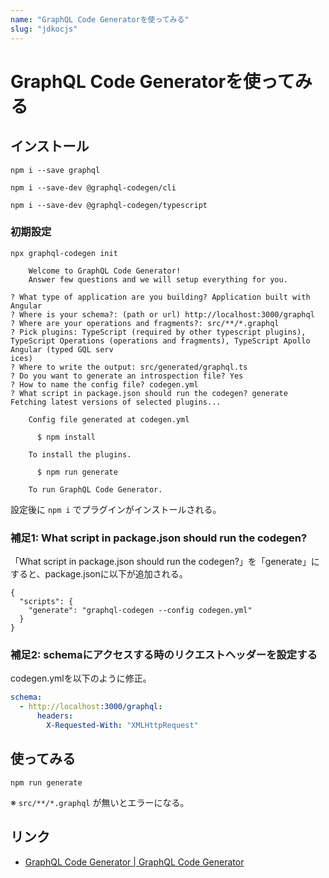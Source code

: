 ```yaml
---
name: "GraphQL Code Generatorを使ってみる"
slug: "jdkocjs"
---
```


# GraphQL Code Generatorを使ってみる

## インストール

```
npm i --save graphql
```

```
npm i --save-dev @graphql-codegen/cli
```

```
npm i --save-dev @graphql-codegen/typescript
```

### 初期設定

```
npx graphql-codegen init
```

```
    Welcome to GraphQL Code Generator!
    Answer few questions and we will setup everything for you.
  
? What type of application are you building? Application built with Angular
? Where is your schema?: (path or url) http://localhost:3000/graphql
? Where are your operations and fragments?: src/**/*.graphql
? Pick plugins: TypeScript (required by other typescript plugins), TypeScript Operations (operations and fragments), TypeScript Apollo Angular (typed GQL serv
ices)
? Where to write the output: src/generated/graphql.ts
? Do you want to generate an introspection file? Yes
? How to name the config file? codegen.yml
? What script in package.json should run the codegen? generate
Fetching latest versions of selected plugins...

    Config file generated at codegen.yml
    
      $ npm install

    To install the plugins.

      $ npm run generate

    To run GraphQL Code Generator.
```

設定後に `npm i` でプラグインがインストールされる。

### 補足1: What script in package.json should run the codegen?

「What script in package.json should run the codegen?」を「generate」にすると、package.jsonに以下が追加される。

```
{
  "scripts": {
    "generate": "graphql-codegen --config codegen.yml"
  }
}
```

### 補足2: schemaにアクセスする時のリクエストヘッダーを設定する

codegen.ymlを以下のように修正。

```yaml
schema:
  - http://localhost:3000/graphql:
      headers:
        X-Requested-With: "XMLHttpRequest"
```

## 使ってみる

```
npm run generate
```

※ `src/**/*.graphql` が無いとエラーになる。

## リンク

- [GraphQL Code Generator | GraphQL Code Generator](https://www.graphql-code-generator.com/)